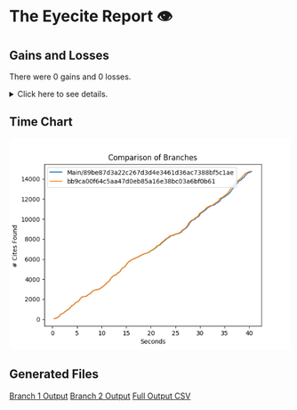 # The Eyecite Report :eye:



Gains and Losses
---------
There were 0 gains and 0 losses.

<details>
<summary>Click here to see details.</summary>

|     id     |  Gain  |  Loss  |
| ---------- | ------ | ------ |


</details>



Time Chart
---------

![image](https://raw.githubusercontent.com/freelawproject/eyecite/artifacts/203/results/chart.png)


Generated Files
---------

[Branch 1 Output](https://raw.githubusercontent.com/freelawproject/eyecite/artifacts/203/results/89be87d3a22c267d3d4e3461d36ac7388bf5c1ae.json)
[Branch 2 Output](https://raw.githubusercontent.com/freelawproject/eyecite/artifacts/203/results/bb9ca00f64c5aa47d0eb85a16e38bc03a6bf0b61.json)
[Full Output CSV ](https://raw.githubusercontent.com/freelawproject/eyecite/artifacts/203/results/output.csv)
